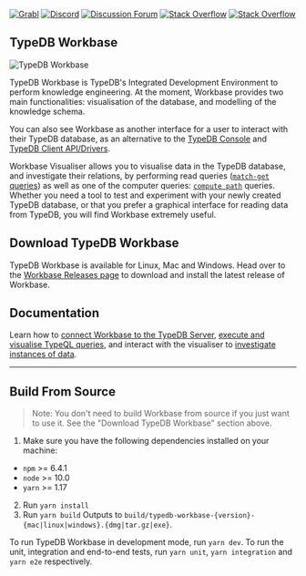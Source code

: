 [![Grabl](https://grabl.io/api/status/vaticle/typedb/badge.svg)](https://grabl.io/vaticle/typedb-workbase)
[![Discord](https://img.shields.io/discord/665254494820368395?color=7389D8&label=chat&logo=discord&logoColor=ffffff)](https://vaticle.com/discord)
[![Discussion Forum](https://img.shields.io/discourse/https/forum.vaticle.com/topics.svg)](https://forum.vaticle.com)
[![Stack Overflow](https://img.shields.io/badge/stackoverflow-typedb-796de3.svg)](https://stackoverflow.com/questions/tagged/typedb)
[![Stack Overflow](https://img.shields.io/badge/stackoverflow-typeql-3dce8c.svg)](https://stackoverflow.com/questions/tagged/typeql)

## TypeDB Workbase

![TypeDB Workbase](https://user-images.githubusercontent.com/567679/45933937-7987bc00-bf8e-11e8-8b26-8fb020c77310.png)

TypeDB Workbase is TypeDB's Integrated Development Environment to perform knowledge engineering. At the moment, Workbase provides two main functionalities: visualisation of the database, and modelling of the knowledge schema. 

You can also see Workbase as another interface for a user to interact with their TypeDB database, as an alternative to the [TypeDB Console](http://docs.vaticle.com/docs/running-typedb/console) and [TypeDB Client API/Drivers](http://docs.vaticle.com/docs/client-api/overview).

Workbase Visualiser allows you to visualise data in the TypeDB database, and investigate their relations, by performing read queries ([`match-get` queries](/docs/query/get-query)) as well as one of the computer queries: [`compute path`](/docs/query/compute-query#compute-the-shortest-path) queries. Whether you need a tool to test and experiment with your newly created TypeDB database, or that you prefer a graphical interface for reading data from TypeDB, you will find Workbase extremely useful.

## Download TypeDB Workbase
TypeDB Workbase is available for Linux, Mac and Windows. Head over to the [Workbase Releases page](https://github.com/vaticle/typedb-workbase/releases) to download and install the latest release of Workbase.

## Documentation
Learn how to [connect Workbase to the TypeDB Server](http://docs.vaticle.com/docs/workbase/connection), [execute and visualise TypeQL queries](http://docs.vaticle.com/docs/workbase/visualisation), and interact with the visualiser to [investigate instances of data](http://docs.vaticle.com/docs/workbase/investigation).

- - -

## Build From Source
> Note: You don't need to build Workbase from source if you just want to use it. See the "Download TypeDB Workbase" section above.

1. Make sure you have the following dependencies installed on your machine:
  - `npm` >= 6.4.1
  - `node` >= 10.0
  - `yarn` >= 1.17
2. Run `yarn install`
3. Run `yarn build`
Outputs to `build/typedb-workbase-{version}-{mac|linux|windows}.{dmg|tar.gz|exe}`.

To run TypeDB Workbase in development mode, run `yarn dev`.
To run the unit, integration and end-to-end tests, run `yarn unit`, `yarn integration` and `yarn e2e` respectively.
